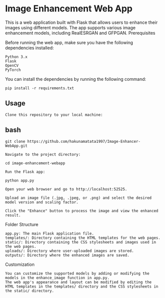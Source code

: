 # Image Enhancement Web App

This is a web application built with Flask that allows users to enhance their images using different models. The app supports various image enhancement models, including RealESRGAN and GFPGAN.
Prerequisites

Before running the web app, make sure you have the following dependencies installed:

    Python 3.x
    Flask
    OpenCV
    PyTorch

You can install the dependencies by running the following command:

```pip install -r requirements.txt```

## Usage

    Clone this repository to your local machine:

## bash

```git clone https://github.com/hakunamatata1997/Image-Enhancer-WebApp.git```

    Navigate to the project directory:

```cd image-enhancement-webapp```

    Run the Flask app:

```python app.py```

    Open your web browser and go to http://localhost:52525.

    Upload an image file (.jpg, .jpeg, or .png) and select the desired model version and scaling factor.

    Click the "Enhance" button to process the image and view the enhanced result.

Folder Structure

    app.py: The main Flask application file.
    templates/: Directory containing the HTML templates for the web pages.
    static/: Directory containing the CSS stylesheets and images used in the web pages.
    uploads/: Directory where user-uploaded images are stored.
    outputs/: Directory where the enhanced images are saved.

Customization

    You can customize the supported models by adding or modifying the models in the enhance_image function in app.py.
    The web app's appearance and layout can be modified by editing the HTML templates in the templates/ directory and the CSS stylesheets in the static/ directory.
